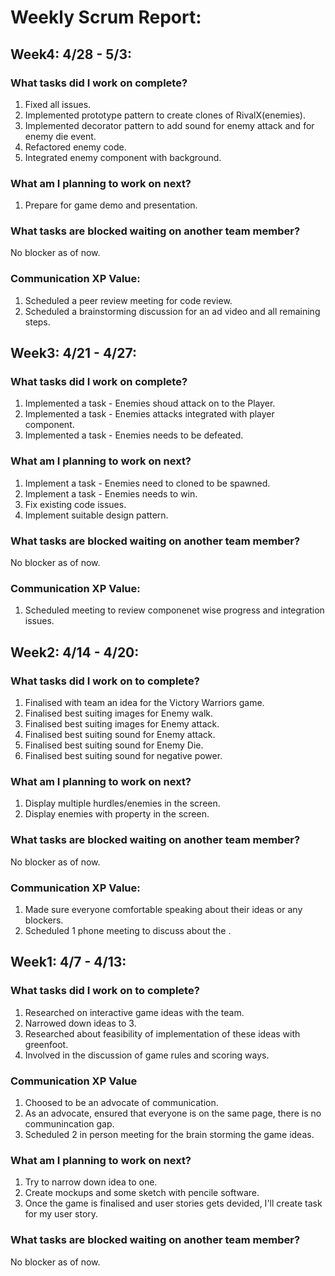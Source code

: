 # Weekly Scrum Report:

## Week4: 4/28 - 5/3:

### What tasks did I work on complete?
1. Fixed all issues.
2. Implemented prototype pattern to create clones of RivalX(enemies).
3. Implemented decorator pattern to add sound for enemy attack and for      	enemy die event.
4. Refactored enemy code.
5. Integrated enemy component with background.

### What am I planning to work on next?
1. Prepare for game demo and presentation.


### What tasks are blocked waiting on another team member?
No blocker as of now.


### Communication XP Value:
1. Scheduled a peer review meeting for code review.
2. Scheduled a brainstorming discussion for an ad video and all remaining steps.

## Week3: 4/21 - 4/27:

### What tasks did I work on complete?

1. Implemented a task - Enemies shoud attack on to the Player.
2. Implemented a task - Enemies attacks integrated with player 	component.
3. Implemented a task - Enemies needs to be defeated.


### What am I planning to work on next?
1. Implement a task - Enemies need to cloned to be spawned.
2. Implement a task - Enemies needs to win.
3. Fix existing code issues.
4. Implement suitable design pattern.


### What tasks are blocked waiting on another team member?
No blocker as of now.


### Communication XP Value:
1. Scheduled meeting to review componenet wise progress and integration issues.


## Week2: 4/14 - 4/20:

### What tasks did I work on to complete?

1. Finalised with team an idea for the Victory Warriors game.
2. Finalised best suiting images for Enemy walk.
3. Finalised best suiting images for Enemy attack.
4. Finalised best suiting sound for Enemy attack.
5. Finalised best suiting sound for Enemy Die. 
6. Finalised best suiting sound for negative power. 


### What am I planning to work on next?
1. Display multiple hurdles/enemies in the screen.
2. Display enemies with property in the screen.


### What tasks are blocked waiting on another team member?
No blocker as of now.


### Communication XP Value:
1. Made sure everyone comfortable speaking about their ideas or any blockers.
2. Scheduled 1 phone meeting to discuss about the .


## Week1: 4/7 - 4/13:

### What tasks did I work on to complete?

1. Researched on interactive game ideas with the team.
2. Narrowed down ideas to 3. 
3. Researched about feasibility of implementation of these ideas with greenfoot.
4. Involved in the discussion of game rules and scoring ways.

### Communication XP Value

1. Choosed to be an advocate of communication.
2. As an advocate, ensured that everyone is on the same page, there is no communincation     	gap.
3. Scheduled 2 in person meeting for the brain storming the game ideas.

### What am I planning to work on next?
1. Try to narrow down idea to one.
2. Create mockups and some sketch with pencile software.
3. Once the game is finalised and user stories gets devided, I'll create task for my user       story.


### What tasks are blocked waiting on another team member?
No blocker as of now.



